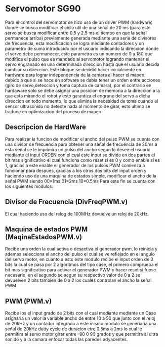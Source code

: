 # Servomotor SG90
Para el control del servomotor se hizo uso de un driver PWM (hardware) donde se busca modificar el ciclo util de una señal de 20 ms (para este servo se busca modificar entre 0.5 y 2.5 ms el tiempo en que la señal permanece arriba) previamente generada mediante una serie de divisores de frecuencia, esta modificacion se logra mediante contadores y un parametro de suma introducido por el usuario indicando la direccion  donde el servo debe permanecer, este parametro es un numero de 0 a 180 que modifica el pulso que es mandado al servomotor logrando mantener el servo engranado en una determinada direccion hasta que el usuario decida cambiar su direccion. Este bloque se decidió hacer inicialmente en hardware para lograr independencia de la camara al hacer el mapeo, debido a que si se hace en software se debia tener un orden entre acciones (giro de servo,deteccion y toma captura de camara), por el contrario en hardaware solo se debe asignar una posicion de memoria a la direccion a la que esta mirando el robot y esto garantiza el engrane del servo a dicha direccion en todo momento, lo que elimina la necesidad de toma cuando el sensor ultrasonido no detecte nada al momento de girar, esto ultimo se traduce en optimizacion del proceso de mapeo.

  ## Descripcion de HardWare
 Para realizar la funcion de modificar el ancho del pulso PWM se cuenta con una divisor de frecuencia para obtener una señal de frecuencia de 20ms a esta señal se le   imprimira un pulso del ancho segun lo desee el usuario mediante el input ORDEN con el cual este input se divide en dos partes el bit mas significativo el cual      funciona como reset si es 0 y como enable si es 1, gracias a este enable el generador de los pulsos PWM comienza a funcionar para despues, gracias a los otros dos bits del input orden y haciendo uso de una maquina de estados simple, modificar el ancho de la señal PWM siendo 00=1ms 01=2ms 10=0.5ms 
Para este fin se cuenta con los siguientes modulos: 

  ## Divisor de Frecuencia (DivFreqPWM.v)
 
 El cual haciendo uso del relog de 100MHz devuelve un reloj de 20kHz.
## Maquina de estados PWM (MaqinaEstadosPWM.v)

 Recibe una orden la cual activa o desactiva el generador pwm, lo reinicia y ademas selecciona el ancho del pulso el cual se ve reflejado en el angulo del servo   motor, en cuanto a esto este modulo recibe el input orden de 3 bits la cual se pasa por 2 algoritmos del tipo case, el primero comprueba el bit mas significativo para activar el generador PWM o hacer reset si fuese necesario, en el segundo se segun su respectivo valor de 0 a 2  se devuelven 2 bits tambien de 0 a 2 los cuales controlan el ancho la señal PWM
## PWM (PWM.v)
 
 Recibe los el input grado de 2 bits con el cual mediante mediante un Case asignaria un valor la variable ancho de entre 10 a 50 que junto con el reloj de 20kHz y un contador integrado a este mismo modulo se generiaria una señal de 20kHz dutty cycle de duracion etre 0.5ms a 2ms lo cual le permitira al servo motor girar entre -90 0 90 grados y que permitira al ultra sonido y a la camara enfocar todas las paredes adyacentes.
 
